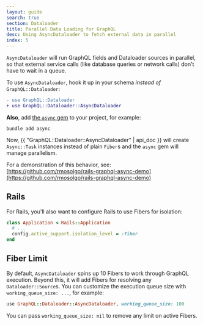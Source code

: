 ```yaml
---
layout: guide
search: true
section: Dataloader
title: Parallel Data Loading for GraphQL
desc: Using AsyncDataloader to fetch external data in parallel
index: 5
---
```


`AsyncDataloader` will run GraphQL fields and Dataloader sources in parallel, so that external service calls (like database queries or network calls) don't have to wait in a queue.

To use `AsyncDataloader`, hook it up in your schema _instead of_ `GraphQL::Dataloader`:

```diff
- use GraphQL::Dataloader
+ use GraphQL::Dataloader::AsyncDataloader
```

__Also__, add [the `async` gem](https://github.com/socketry/async) to your project, for example:

```
bundle add async
```

Now, {{ "GraphQL::Dataloader::AsyncDataloader" | api_doc }} will create `Async::Task` instances instead of plain `Fiber`s and the `async` gem will manage parallelism.

For a demonstration of this behavior, see: [https://github.com/rmosolgo/rails-graphql-async-demo](https://github.com/rmosolgo/rails-graphql-async-demo)

## Rails

For Rails, you'll also want to configure Rails to use Fibers for isolation:

```ruby
class Application < Rails::Application
  # ...
  config.active_support.isolation_level = :fiber
end
```

## Fiber Limit

By default, `AsyncDataloader` spins up 10 Fibers to work through GraphQL execution. Beyond this, it will add Fibers for resolving any `Dataloader::Source`s. You can customize the execution queue size with `working_queue_size: ...`, for example:

```ruby
use GraphQL::Dataloader::AsyncDataloader, working_queue_size: 100
```

You can pass `working_queue_size: nil` to remove any limit on active Fibers.
